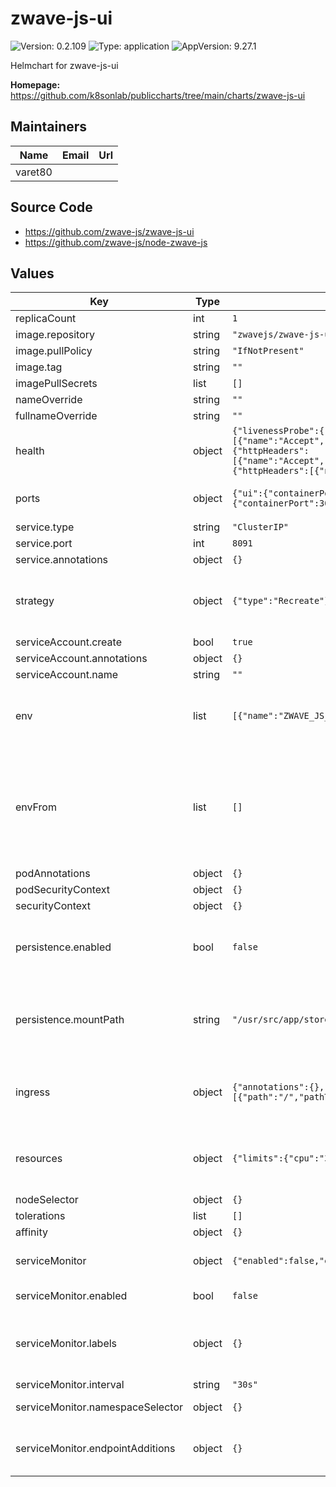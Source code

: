 # zwave-js-ui

![Version: 0.2.109](https://img.shields.io/badge/Version-0.2.109-informational?style=flat-square) ![Type: application](https://img.shields.io/badge/Type-application-informational?style=flat-square) ![AppVersion: 9.27.1](https://img.shields.io/badge/AppVersion-9.27.1-informational?style=flat-square)

Helmchart for zwave-js-ui

**Homepage:** <https://github.com/k8sonlab/publiccharts/tree/main/charts/zwave-js-ui>

## Maintainers

| Name | Email | Url |
| ---- | ------ | --- |
| varet80 |  |  |

## Source Code

* <https://github.com/zwave-js/zwave-js-ui>
* <https://github.com/zwave-js/node-zwave-js>

## Values

| Key | Type | Default | Description |
|-----|------|---------|-------------|
| replicaCount | int | `1` |  |
| image.repository | string | `"zwavejs/zwave-js-ui"` |  |
| image.pullPolicy | string | `"IfNotPresent"` |  |
| image.tag | string | `""` |  |
| imagePullSecrets | list | `[]` |  |
| nameOverride | string | `""` |  |
| fullnameOverride | string | `""` |  |
| health | object | `{"livenessProbe":{"httpHeaders":[{"name":"Accept","value":"text/plain"}],"initialDelaySeconds":15,"path":"/health","periodSeconds":30},"readinessProbe":{"httpHeaders":[{"name":"Accept","value":"text/plain"}],"initialDelaySeconds":5,"path":"/health","periodSeconds":30},"startupProbe":{"httpHeaders":[{"name":"Accept","value":"text/plain"}],"initialDelaySeconds":5,"path":"/health","periodSeconds":30}}` | configure Probes |
| ports | object | `{"ui":{"containerPort":8091,"name":"http-ui","protocol":"TCP","servicePort":80},"websocket":{"containerPort":3000,"name":"http-websocket","protocol":"TCP","servicePort":3000}}` | ui and websocet ports |
| service.type | string | `"ClusterIP"` |  |
| service.port | int | `8091` |  |
| service.annotations | object | `{}` |  |
| strategy | object | `{"type":"Recreate"}` | Setting default strategy, to avoid running 2 containers with one stick |
| serviceAccount.create | bool | `true` |  |
| serviceAccount.annotations | object | `{}` |  |
| serviceAccount.name | string | `""` |  |
| env | list | `[{"name":"ZWAVE_JS_EXTERNAL_CONFIG","value":"/usr/src/app/store/.config-db"}]` | add your env variables here, following standard syntax |
| envFrom | list | `[]` | you can add secrets and configmaps. this way you support external secrets for secure variables |
| podAnnotations | object | `{}` |  |
| podSecurityContext | object | `{}` |  |
| securityContext | object | `{}` |  |
| persistence.enabled | bool | `false` | enable persistent volume, otherwise use empty dir |
| persistence.mountPath | string | `"/usr/src/app/store"` | change the path of store. Just in case you use different env variable. |
| ingress | object | `{"annotations":{},"className":"","enabled":false,"hosts":[{"host":"chart-example.local","paths":[{"path":"/","pathType":"ImplementationSpecific"}]}],"tls":[]}` | Support custom usb device usbDevice: /dev/ttyUSB0 |
| resources | object | `{"limits":{"cpu":"300m","memory":"256Mi"},"requests":{"cpu":"200m","memory":"192Mi"}}` | Initial resources, based on a 40node network |
| nodeSelector | object | `{}` |  |
| tolerations | list | `[]` |  |
| affinity | object | `{}` |  |
| serviceMonitor | object | `{"enabled":false,"endpointAdditions":{},"interval":"30s","labels":{},"namespaceSelector":{}}` | Support Prometheus ServiceMonitor |
| serviceMonitor.enabled | bool | `false` | enable Service Monitor |
| serviceMonitor.labels | object | `{}` | add Custom labels, for prometheus Service Monitor |
| serviceMonitor.interval | string | `"30s"` | interval |
| serviceMonitor.namespaceSelector | object | `{}` | namespace selector |
| serviceMonitor.endpointAdditions | object | `{}` | endpoint additions - add endpoint modifications |

